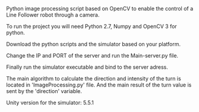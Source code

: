 Python image processing script based on OpenCV to enable the control of a Line Follower robot through a camera.

To run the project you will need Python 2.7, Numpy and OpenCV 3 for python.

Download the python scripts and the simulator based on your platform.

Change the IP and PORT of the server and run the Main-server.py file.

Finally run the simulator executable and bind to the server adress.

The main algorithm to calculate the direction and intensity of the turn is located in 'ImageProcessing.py' file.
And the main result of the turn value is sent by the 'direction' variable.

Unity version for the simulator: 5.5.1
